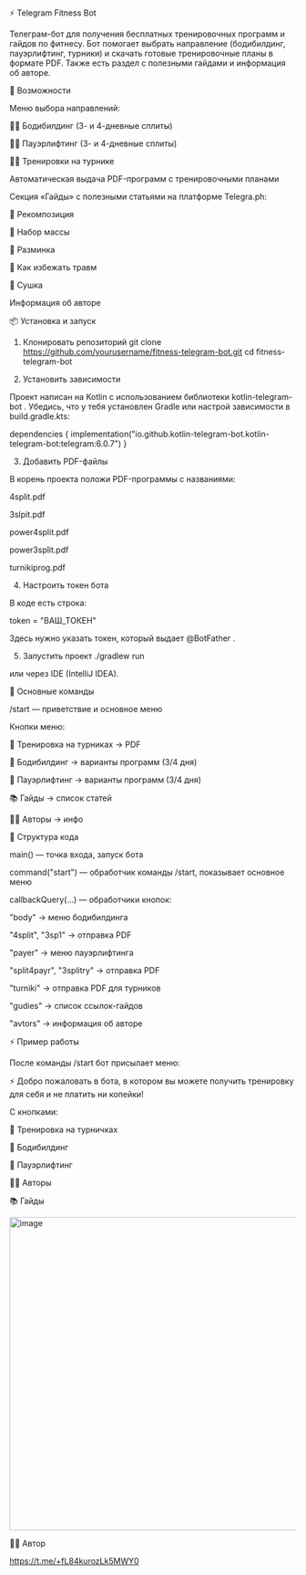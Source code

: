 ⚡ Telegram Fitness Bot

Телеграм-бот для получения бесплатных тренировочных программ и гайдов по фитнесу.
Бот помогает выбрать направление (бодибилдинг, пауэрлифтинг, турники) и скачать готовые тренировочные планы в формате PDF.
Также есть раздел с полезными гайдами и информация об авторе.

🚀 Возможности

Меню выбора направлений:

🏋️‍♂️ Бодибилдинг (3- и 4-дневные сплиты)

🏋️‍♀️ Пауэрлифтинг (3- и 4-дневные сплиты)

🧗‍♂️ Тренировки на турнике

Автоматическая выдача PDF-программ с тренировочными планами

Секция «Гайды» с полезными статьями на платформе Telegra.ph:

📖 Рекомпозиция

📖 Набор массы

📖 Разминка

📖 Как избежать травм

📖 Сушка

Информация об авторе

📦 Установка и запуск
1. Клонировать репозиторий
git clone https://github.com/yourusername/fitness-telegram-bot.git
cd fitness-telegram-bot

2. Установить зависимости

Проект написан на Kotlin с использованием библиотеки kotlin-telegram-bot
.
Убедись, что у тебя установлен Gradle или настрой зависимости в build.gradle.kts:

dependencies {
    implementation("io.github.kotlin-telegram-bot.kotlin-telegram-bot:telegram:6.0.7")
}

3. Добавить PDF-файлы

В корень проекта положи PDF-программы с названиями:

4split.pdf

3slpit.pdf 

power4split.pdf

power3split.pdf

turnikiprog.pdf

4. Настроить токен бота

В коде есть строка:

token = "ВАШ_ТОКЕН"


Здесь нужно указать токен, который выдает @BotFather
.

5. Запустить проект
./gradlew run


или через IDE (IntelliJ IDEA).

🔑 Основные команды

/start — приветствие и основное меню

Кнопки меню:

💪 Тренировка на турниках → PDF

💪 Бодибилдинг → варианты программ (3/4 дня)

💪 Пауэрлифтинг → варианты программ (3/4 дня)

📚 Гайды → список статей

👨‍💻 Авторы → инфо

📂 Структура кода

main() — точка входа, запуск бота

command("start") — обработчик команды /start, показывает основное меню

callbackQuery(...) — обработчики кнопок:

"body" → меню бодибилдинга

"4split", "3sp1" → отправка PDF

"payer" → меню пауэрлифтинга

"split4payr", "3splitry" → отправка PDF

"turniki" → отправка PDF для турников

"gudies" → список ссылок-гайдов

"avtors" → информация об авторе

⚡ Пример работы

После команды /start бот присылает меню:

⚡ Добро пожаловать в бота, в котором вы можете получить тренировку для себя и не платить ни копейки!


С кнопками:

💪 Тренировка на турничках

💪 Бодибилдинг

💪 Пауэрлифтинг

👩‍💻 Авторы

📚 Гайды

<img width="510" height="549" alt="image" src="https://github.com/user-attachments/assets/f5c9b55e-b67f-43b4-87db-d07aa47a48ff" />


👨‍💻 Автор

https://t.me/+fL84kurozLk5MWY0
